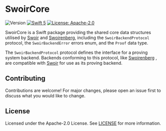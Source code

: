 # SwoirCore

![Version](https://img.shields.io/badge/version-0.6.0-darkviolet)
[![Swift 5](https://img.shields.io/badge/Swift-5-blue.svg)](https://developer.apple.com/swift/)
[![License: Apache-2.0](https://img.shields.io/badge/License-Apache--2.0-green)](https://opensource.org/license/apache-2-0)

SwoirCore is a Swift package providing the shared core data structures utilised by [Swoir](https://github.com/Swoir/Swoir) and [Swoirenberg](https://github.com/Swoir/Swoirenberg), including the `SwoirBackendProtocol` protocol, the `SwoirBackendError` errors enum, and the `Proof` data type.

The `SwoirBackendProtocol` protocol defines the interface for a proving system backend. Backends conforming to this protocol, like [Swoirenberg](https://github.com/Swoir/Swoirenberg)
, are compatible with [Swoir](https://github.com/Swoir/Swoir) for use as its proving backend.

## Contributing

Contributions are welcome! For major changes, please open an issue first to discuss what you would like to change.

## License

Licensed under the Apache-2.0 License. See [LICENSE](./LICENSE) for more information.
